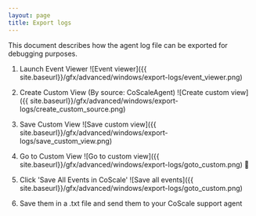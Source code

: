 ```yaml
---
layout: page
title: Export logs
---
```


This document describes how the agent log file can be exported for debugging purposes.

1. Launch Event Viewer
![Event viewer]({{ site.baseurl}}/gfx/advanced/windows/export-logs/event_viewer.png)

2. Create Custom View (By source: CoScaleAgent)
![Create custom view]({{ site.baseurl}}/gfx/advanced/windows/export-logs/create_custom_source.png)

3. Save Custom View
![Save custom view]({{ site.baseurl}}/gfx/advanced/windows/export-logs/save_custom_view.png)

4. Go to Custom View
![Go to custom view]({{ site.baseurl}}/gfx/advanced/windows/export-logs/goto_custom.png)

5. Click 'Save All Events in CoScale'
![Save all events]({{ site.baseurl}}/gfx/advanced/windows/export-logs/goto_custom.png)

6. Save them in a .txt file and send them to your CoScale support agent
